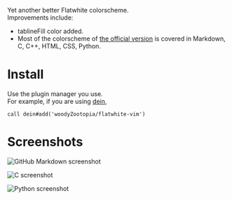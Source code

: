 Yet another better Flatwhite colorscheme.\
Improvements include:
*   tablineFill color added.
*   Most of the colorscheme of [the official version](https://github.com/biletskyy/flatwhite-syntax) is covered in Markdown, C, C++, HTML, CSS, Python.

# Install
Use the plugin manager you use.\
For example, if you are using [dein](httlps://github.com/Shougo/dein.vim),
```vim
call dein#add('woodyZootopia/flatwhite-vim')
```

# Screenshots
<p><img src="https://raw.githubusercontent.com/woodyZootopia/flatwhite-vim/master/assets/ScreenShot 4.png" alt="GitHub Markdown screenshot"></p>
<p><img src="https://raw.githubusercontent.com/woodyZootopia/flatwhite-vim/master/assets/ScreenShot 5.png" alt="C screenshot"></p>
<p><img src="https://raw.githubusercontent.com/woodyZootopia/flatwhite-vim/master/assets/ScreenShot 6.png" alt="Python screenshot"></p>
